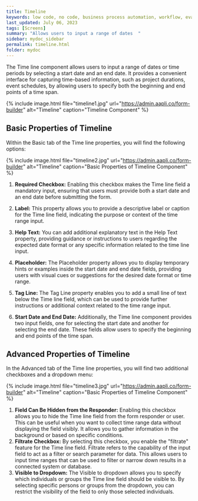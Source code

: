 ```yaml
---
title: Timeline
keywords: low code, no code, business process automation, workflow, evaluation matrixs
last_updated: July 06, 2023
tags: [Screens]
summary: "Allows users to input a range of dates  " 
sidebar: mydoc_sidebar
permalink: timeline.html
folder: mydoc
---
```

The Time line component allows users to input a range of dates or time periods by selecting a start date and an end date. It provides a convenient interface for capturing time-based information, such as project durations, event schedules, by allowing users to specify both the beginning and end points of a time span.

{% include image.html file="timeline1.jpg" url="https://admin.aapli.co/form-builder" alt="Timeline" caption="Timeline Component" %}

## Basic Properties of Timeline
Within the Basic tab of the Time line properties, you will find the following options:

{% include image.html file="timeline2.jpg" url="https://admin.aapli.co/form-builder" alt="Timeline" caption="Basic Properties of Timeline Component" %}

1. **Required Checkbox:** Enabling this checkbox makes the Time line field a mandatory input, ensuring that users must provide both a start date and an end date before submitting the form.

2. **Label:** This property allows you to provide a descriptive label or caption for the Time line field, indicating the purpose or context of the time range input.

3. **Help Text:** You can add additional explanatory text in the Help Text property, providing guidance or instructions to users regarding the expected date format or any specific information related to the time line input.

4. **Placeholder:** The Placeholder property allows you to display temporary hints or examples inside the start date and end date fields, providing users with visual cues or suggestions for the desired date format or time range.

5. **Tag Line:** The Tag Line property enables you to add a small line of text below the Time line field, which can be used to provide further instructions or additional context related to the time range input.

6. **Start Date and End Date:** Additionally, the Time line component provides two input fields, one for selecting the start date and another for selecting the end date. These fields allow users to specify the beginning and end points of the time span.

## Advanced Properties of Timeline
In the Advanced tab of the Time line properties, you will find two additional checkboxes and a dropdown menu:

{% include image.html file="timeline3.jpg" url="https://admin.aapli.co/form-builder" alt="Timeline" caption="Basic Properties of Timeline Component" %}

1. **Field Can Be Hidden from the Responder:** Enabling this checkbox allows you to hide the Time line field from the form responder or user. This can be useful when you want to collect time range data without displaying the field visibly. It allows you to gather information in the background or based on specific conditions.
2. **Filtrate Checkbox:** By selecting this checkbox, you enable the "filtrate" feature for the Time line field. Filtrate refers to the capability of the input field to act as a filter or search parameter for data. This allows users to input time ranges that can be used to filter or narrow down results in a connected system or database.
3. **Visible to Dropdown:** The Visible to dropdown allows you to specify which individuals or groups the Time line field should be visible to. By selecting specific persons or groups from the dropdown, you can restrict the visibility of the field to only those selected individuals.
